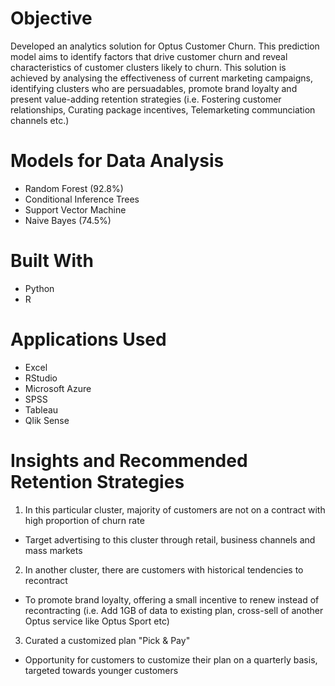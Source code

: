 # Objective
Developed an analytics solution for Optus Customer Churn. This prediction model aims to identify factors that drive customer churn and reveal characteristics of customer clusters likely to churn. This solution is achieved by analysing the effectiveness of current marketing campaigns, identifying clusters who are persuadables, promote brand loyalty and present value-adding retention strategies (i.e. Fostering customer relationships, Curating package incentives, Telemarketing communciation channels etc.)

# Models for Data Analysis
- Random Forest (92.8%)
- Conditional Inference Trees
- Support Vector Machine 
- Naive Bayes (74.5%)
  
# Built With 
- Python 
- R 

# Applications Used
- Excel
- RStudio
- Microsoft Azure
- SPSS
- Tableau
- Qlik Sense
  
# Insights and Recommended Retention Strategies 
1. In this particular cluster, majority of customers are not on a contract with high proportion of churn rate
- Target advertising to this cluster through retail, business channels and mass markets
 
2. In another cluster, there are customers with historical tendencies to recontract
- To promote brand loyalty, offering a small incentive to renew instead of recontracting (i.e. Add 1GB of data to existing plan, cross-sell of another Optus service like Optus Sport etc)

3. Curated a customized plan "Pick & Pay"
- Opportunity for customers to customize their plan on a quarterly basis, targeted towards younger customers 


